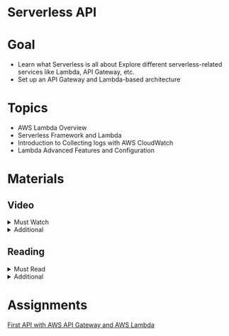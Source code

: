 # Serverless API

# Goal

- Learn what Serverless is all about
Explore different serverless-related services like Lambda, API Gateway, etc.
- Set up an API Gateway and Lambda-based architecture

# Topics

- AWS Lambda Overview
- Serverless Framework and Lambda
- Introduction to Collecting logs with AWS CloudWatch
- Lambda Advanced Features and Configuration

# Materials

## Video

<details>
  <summary>Must Watch</summary>

  The following content provides enough info to complete the task.

  <blockquote>

  <details>
    <summary>In English</summary>

   <blockquote>

   - [AWS Lambda & API Gateway - part 1. Basics](https://videoportal.epam.com/video/4MNVYj1Exvl0On3Da0eE), ~15 mins
   - [AWS Lambda & API Gateway - part2. Practice](https://videoportal.epam.com/video/VN2Qa1XWm83E0PQn7kwG), ~21 mins
   - [AWS Lambda & API Gateway - part3 . Practice continued](https://videoportal.epam.com/video/VKQwJWkPqVXRmRNGJ1EW), ~15 mins
   - [AWS Lambda & API Gateway - part4. Advanced Lambda](https://videoportal.epam.com/video/oybzJ0oWebWXLqX4Y4dG), ~11 mins
   - [AWS Lambda & API Gateway - part 5. Advanced practice](https://videoportal.epam.com/video/v0Aba28WRBWvZwejJkz9), ~17 mins
   - [AWS Lambda & API Gateway - part 6. Advanced practice continued](https://videoportal.epam.com/video/vbdGYloMlrMKpq4naWqy), ~14 mins
   - [AWS Lambda & API Gateway - part7. Home task review](https://videoportal.epam.com/video/Dj6qaBMwxW5k1P87gPWA), ~5 mins
   </blockquote>
  </details>

  <details>
    <summary>In Russian</summary>

   <blockquote>

   - [RU Lambda Intro](https://videoportal.epam.com/video/elN67KV30zeZvdl0JVZz), ~20 mins
   - [RU Basic practice in AWS](https://videoportal.epam.com/video/lNdwY9x6pwOnwgvpay2G), ~27 mins
   - [RU Advanced Theory](https://videoportal.epam.com/video/XmRlaydwkn94NzNR7jno), ~11 mins
   - [RU How to create Rest API using Serverless framework and Lambda](https://videoportal.epam.com/video/lNZRYplXNbrx8LA1YyXQ), ~34 mins
   - [RU Homework](https://videoportal.epam.com/video/9w0kaE2mNwKn6w6GYeLn), ~27 mins
   </blockquote>
  </details>

  </blockquote>

</details>

<details>
  <summary>Additional</summary>

  The following content provides more info for further studies.

  <blockquote>

  - [How I spent 400$ on lambdas in just one evening](https://youtu.be/58M6g4BhSxU), ~8mins
  - [AWS Lambda Core Concepts](https://www.youtube.com/watch?v=iUIWG0h2D84), ~7 mins
  - [Introduction to AWS Lambda & Serverless Applications](https://www.youtube.com/watch?v=EBSdyoO3goc), ~56 mins
  - [Building APIs with Amazon API Gateway](https://www.youtube.com/watch?v=XwfpPEFHKtQ), ~43 mins
  - [Top 5 Use Cases For AWS Lambda](https://www.youtube.com/watch?v=K-nnzpgrzwM), ~13 mins
  </blockquote>

</details>

## Reading

<details>
  <summary>Must Read</summary>

  The following content provides enough info to complete the task.

  <blockquote>

  - [What is AWS Lambda](https://docs.aws.amazon.com/lambda/latest/dg/welcome.html)
  - [Getting started with Lambda](https://docs.aws.amazon.com/lambda/latest/dg/getting-started.html)
  - [AWS Lambda Features](https://aws.amazon.com/lambda/features/)
  - [AWS Lambda FAQs](https://aws.amazon.com/lambda/faqs/)
  - [What is Amazon API Gateway](https://docs.aws.amazon.com/apigateway/latest/developerguide/welcome.html)
  - [Serverless Framework: Deploying to AWS](https://www.serverless.com/framework/docs/providers/aws/guide/deploying)
  - [Serverless Framework: AWS Lambda Functions](https://www.serverless.com/framework/docs/providers/aws/guide/functions)
  - [Serverless Framework: AWS Lambda Events](https://www.serverless.com/framework/docs/providers/aws/guide/events)
  </blockquote>

</details>

<details>
  <summary>Additional</summary>

  The following content provides more info for further studies.

  <blockquote>

  - [Best practices for working with AWS Lambda functions](https://docs.aws.amazon.com/lambda/latest/dg/best-practices.html)
  - [AWS Lambda Pricing](https://aws.amazon.com/lambda/pricing/)
  - [Amazon API Gateway concepts](https://docs.aws.amazon.com/apigateway/latest/developerguide/api-gateway-basic-concept.html)
  - [Tutorial: Build a Hello World REST API with Lambda proxy integration](https://docs.aws.amazon.com/apigateway/latest/developerguide/api-gateway-create-api-as-simple-proxy-for-lambda.html)
  - [Enabling CORS for a REST API resource](https://docs.aws.amazon.com/apigateway/latest/developerguide/how-to-cors.html)
  - [Serverless Framework: CORS and API Gateway Survival Guide](https://www.serverless.com/blog/cors-api-gateway-survival-guide)
  - [Serverless.yml Reference](https://www.serverless.com/framework/docs/providers/aws/guide/serverless.yml)
  </blockquote>

</details>

# Assignments

[First API with AWS API Gateway and AWS Lambda](./task.md)

